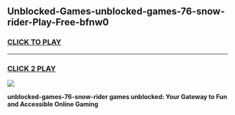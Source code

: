 
## Unblocked-Games-unblocked-games-76-snow-rider-Play-Free-bfnw0
<h3>
<a href="https://premium76.site?title=unblocked-games-76-snow-rider&ref=22A">CLICK TO PLAY</a></h3>
<hr>

<h3>
<a href="https://premium76.site?title=unblocked-games-76-snow-rider&ref=22A">CLICK 2 PLAY</a>
  
</h3>

<a href="https://premium76.site?title=unblocked-games-76-snow-rider&ref=22A"><img src="https://clearcache.store/games.png"></a>


**unblocked-games-76-snow-rider games unblocked: Your Gateway to Fun and Accessible Online Gaming**

